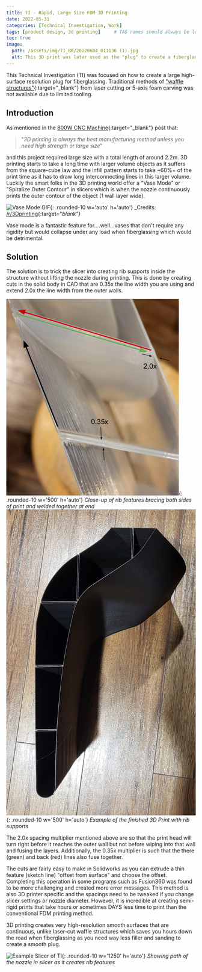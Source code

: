 ```yaml
---
title: TI - Rapid, Large Size FDM 3D Printing
date: 2022-05-31 
categories: [Technical Investigation, Work]
tags: [product design, 3d printing]     # TAG names should always be lowercase
toc: true
image:
  path: /assets/img/TI_BR/20220604_011136 (1).jpg 
  alt: This 3D print was later used as the "plug" to create a fiberglass hull.
---
```

This Technical Investigation (TI) was focused on how to create a large high-surface resolution plug for fiberglassing. Traditional methods of ["waffle structures"](https://alecgmckay.myportfolio.com/bench-waffle-structure){:target="_blank"} from laser cutting or 5-axis foam carving was not available due to limited tooling.  


## Introduction
As mentioned in the [800W CNC Machine](https://www.oliverk.ca/posts/800W-CNC-Machine/){:target="_blank"} post that:
>"*3D printing is always the best manufacturing method unless you need high strength or large size*"


and this project required large size with a total length of around 2.2m. 3D printing starts to take a long time with larger volume objects as it suffers from the square-cube law and the infill pattern starts to take ~60%+ of the print time as it has to draw long interconnecting lines in this larger volume. Luckily the smart folks in the 3D printing world offer a "Vase Mode" or "Spiralize Outer Contour" in slicers which is when the nozzle continuously prints the outer contour of the object (1 wall layer wide).


![Vase Mode GIF](/assets/img/TI_BR/c7q2a92s5mcz.gif){: .rounded-10 w='auto' h='auto'}
_Credits: [/r/3Dprinting](https://www.reddit.com/r/3Dprinting/comments/6qe3rr/vase_mode_on_a_low_poly_model/){:target="_blank"}_


Vase mode is a fantastic feature for....well...vases that don't require any rigidity but would collapse under any load when fiberglassing which would be detrimental.

## Solution


The solution is to trick the slicer into creating rib supports inside the structure without lifting the nozzle during printing. This is done by creating cuts in the solid body in CAD that are 0.35x the line width you are using and extend 2.0x the line width from the outer walls.


![Example Cross Section](/assets/img/TI_BR/image1.png){: .rounded-10 w='500' h='auto'}
_Close-up of rib features bracing both sides of print and welded together at end_
![Finished part CS](/assets/img/TI_BR/20220530_143326%20(2).jpg){: .rounded-10 w='500' h='auto'}
_Example of the finished 3D Print with rib supports_


The 2.0x spacing multiplier mentioned above are so that the print head will turn right before it reaches the outer wall but not before wiping into that wall and fusing the layers. Additionally, the 0.35x multiplier is such that the there (green) and back (red) lines also fuse together.


The cuts are fairly easy to make in Solidworks as you can extrude a thin feature (sketch line) "offset from surface" and choose the offset. Completing this operation in some programs such as Fusion360 was found to be more challenging and created more error messages. This method is also 3D printer specific and the spacings need to be tweaked if you change slicer settings or nozzle diameter. However, it is incredible at creating semi-rigid prints that take hours or sometimes DAYS less time to print than the conventional FDM printing method.


3D printing creates very high-resolution smooth surfaces that are continuous, unlike laser-cut waffle structures which saves you hours down the road when fiberglassing as you need way less filler and sanding to create a smooth plug.


![Example Slicer of TI](/assets/img/TI_BR/ezgif.com-video-to-gif%20(7).gif){: .rounded-10 w='1250' h='auto'}
_Showing path of the nozzle in slicer as it creates rib features_


